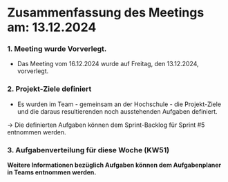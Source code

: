 # Zusammenfassung des Meetings am: 13.12.2024

### 1. Meeting wurde Vorverlegt.

- Das Meeting vom 16.12.2024 wurde auf Freitag, den 13.12.2024, vorverlegt.

### 2. Projekt-Ziele definiert

- Es wurden im Team - gemeinsam an der Hochschule - die Projekt-Ziele und die daraus resultierenden noch ausstehenden Aufgaben definiert.<br>  

-> Die definierten Aufgaben können dem Sprint-Backlog für Sprint #5 entnommen werden. 

### 3. Aufgabenverteilung für diese Woche (KW51)

**Weitere Informationen bezüglich Aufgaben können dem Aufgabenplaner in Teams entnommen werden.**
